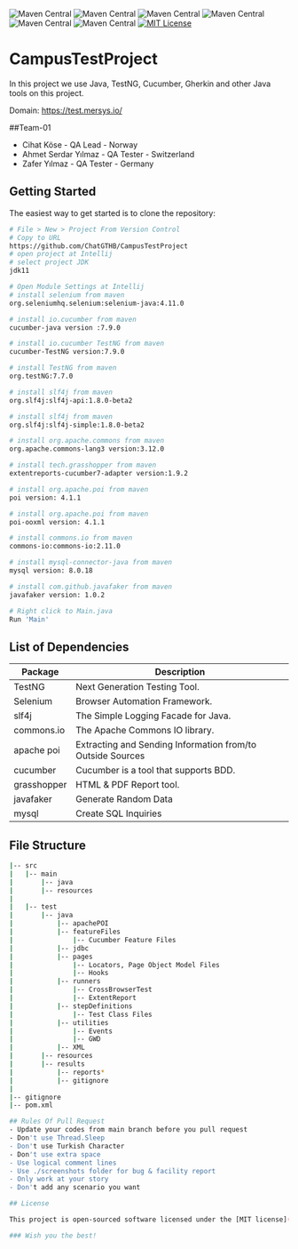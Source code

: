 ![Maven Central](https://img.shields.io/maven-central/v/org.seleniumhq.selenium/selenium-java?versionSuffix=4.11.0&label=Selenium)
![Maven Central](https://img.shields.io/maven-central/v/io.cucumber/cucumber-java?versionSuffix=7.9.0&label=Cucumber)
![Maven Central](https://img.shields.io/maven-central/v/org.testng/testng?versionSuffix=7.7.0&label=TestNG)
![Maven Central](https://img.shields.io/maven-central/v/org.slf4j/slf4j-api?versionSuffix=1.8.0-beta2&label=Slf4j)
![Maven Central](https://img.shields.io/maven-central/v/org.apache.commons/commons-lang3?versionSuffix=3.12.0&label=Apache%20Commons)
![Maven Central](https://img.shields.io/maven-central/v/tech.grasshopper/extentreports-cucumber7-adapter?versionSuffix=1.9.2&label=Grashopper)
[![MIT License](https://img.shields.io/badge/License-MIT-green.svg)](https://choosealicense.com/licenses/mit/)

# CampusTestProject

In this project we use Java, TestNG, Cucumber, Gherkin and other Java tools on this project.

Domain: https://test.mersys.io/

##Team-01 

- Cihat Köse - QA Lead - Norway 
- Ahmet Serdar Yılmaz - QA Tester - Switzerland
- Zafer Yılmaz - QA Tester - Germany
   
Getting Started
---------------

The easiest way to get started is to clone the repository:

```bash
# File > New > Project From Version Control 
# Copy to URL
https://github.com/ChatGTHB/CampusTestProject
# open project at Intellij
# select project JDK
jdk11

# Open Module Settings at Intellij
# install selenium from maven
org.seleniumhq.selenium:selenium-java:4.11.0

# install io.cucumber from maven
cucumber-java version :7.9.0

# install io.cucumber TestNG from maven
cucumber-TestNG version:7.9.0

# install TestNG from maven
org.testNG:7.7.0

# install slf4j from maven
org.slf4j:slf4j-api:1.8.0-beta2

# install slf4j from maven
org.slf4j:slf4j-simple:1.8.0-beta2

# install org.apache.commons from maven
org.apache.commons-lang3 version:3.12.0

# install tech.grasshopper from maven
extentreports-cucumber7-adapter version:1.9.2

# install org.apache.poi from maven
poi version: 4.1.1

# install org.apache.poi from maven
poi-ooxml version: 4.1.1

# install commons.io from maven
commons-io:commons-io:2.11.0

# install mysql-connector-java from maven
mysql version: 8.0.18

# install com.github.javafaker from maven
javafaker version: 1.0.2

# Right click to Main.java
Run 'Main'

```
List of Dependencies
----------------

| Package      | Description                                                |
|--------------|------------------------------------------------------------|
| TestNG       | Next Generation Testing Tool.                              |
| Selenium     | Browser Automation Framework.                              |
| slf4j        | The Simple Logging Facade for Java.                        |
| commons.io   | The Apache Commons IO library.                             |
| apache poi   | Extracting and Sending Information from/to Outside Sources |
| cucumber     | Cucumber is a tool that supports BDD.                      |
| grasshopper  | HTML & PDF Report tool.                                    |
| javafaker    | Generate Random Data                                       |
| mysql        | Create SQL Inquiries                                       |

## File Structure
```bash
|-- src
|   |-- main
|       |-- java
|       |-- resources
|
|   |-- test
|       |-- java
|           |-- apachePOI
|           |-- featureFiles
|               |-- Cucumber Feature Files
|           |-- jdbc
|           |-- pages
|               |-- Locators, Page Object Model Files
|               |-- Hooks
|           |-- runners
|               |-- CrossBrowserTest
|               |-- ExtentReport
|           |-- stepDefinitions
|               |-- Test Class Files
|           |-- utilities
|               |-- Events
|               |-- GWD
|           |-- XML
|       |-- resources
|       |-- results
|           |-- reports*
|           |-- gitignore
|
|-- gitignore
|-- pom.xml

## Rules Of Pull Request
- Update your codes from main branch before you pull request
- Don't use Thread.Sleep
- Don't use Turkish Character
- Don't use extra space
- Use logical comment lines
- Use ./screenshots folder for bug & facility report
- Only work at your story
- Don't add any scenario you want

## License

This project is open-sourced software licensed under the [MIT license](http://opensource.org/licenses/MIT).

### Wish you the best! 


